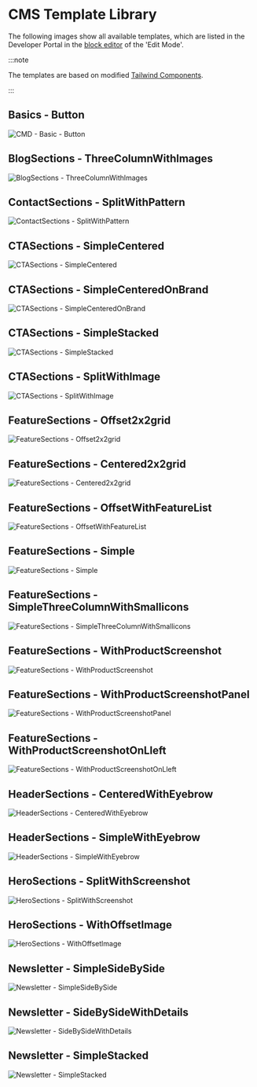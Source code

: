 # CMS Template Library

<head>
  <meta name="guidename" content="API Management"/>
  <meta name="context" content="GUID-c1f2bb9f-8e48-44af-bcf6-d74e5b2fb91e"/>
</head>

The following images show all available templates, which are listed in the Developer Portal in the [block editor](../Topics/cp-CMS_in_the_developer_portal.md) of the 'Edit Mode'.

:::note

The templates are based on modified [Tailwind Components](https://tailwindui.com/components).

:::

## Basics - Button

![CMD - Basic - Button](../Images/img-cp-CMS_basic_button.png)

## BlogSections - ThreeColumnWithlmages

![BlogSections - ThreeColumnWithlmages](../Images/img-cp-CMS_blogsections_three_column_with_images.png)

## ContactSections - SplitWithPattern

![ContactSections - SplitWithPattern](../Images/img-cp-CMS_contactsection_SplitWithPattern.png)

## CTASections - SimpleCentered

![CTASections - SimpleCentered](../Images/img-cp-CMS_CTAsections_SimpleCentered.png)

## CTASections - SimpleCenteredOnBrand

![CTASections - SimpleCenteredOnBrand](../Images/img-cp-CMS_CTAsections_SimpleCenteredOnBrand.png)

## CTASections - SimpleStacked

![CTASections - SimpleStacked](../Images/img-cp-CMS_CTAsections_SimpleStacked.png)

## CTASections - SplitWithlmage

![CTASections - SplitWithlmage](../Images/img-cp-CMS_CTAsections_SplitWithImages.png)

## FeatureSections - Offset2x2grid

![FeatureSections - Offset2x2grid](../Images/img-cp-CMS_featuresections_Offset2x2grid.png)

## FeatureSections - Centered2x2grid

![FeatureSections - Centered2x2grid](../Images/img-cp-CMS_Featuresections_Centered2x2grid.png)

## FeatureSections - OffsetWithFeatureList

![FeatureSections - OffsetWithFeatureList](../Images/img-cp-CMS_Featuresections_OffsetWithFeaturelist.png)

## FeatureSections - Simple

![FeatureSections - Simple](../Images/img-cp-CMS_Featuresections_Simple.png)

## FeatureSections - SimpleThreeColumnWithSmallicons

![FeatureSections - SimpleThreeColumnWithSmallicons](../Images/img-cp-CMS_Featuresections_SimpleThreeColumnWithSmallicons.png)

## FeatureSections - WithProductScreenshot

![FeatureSections - WithProductScreenshot](../Images/img-cp-CMS_Featuresections_WithProductScreenshot.png)

## FeatureSections - WithProductScreenshotPanel

![FeatureSections - WithProductScreenshotPanel](../Images/img-cp-CMS_Featuresections_WithProductScreenshotpanel.png)

## FeatureSections - WithProductScreenshotOnLleft

![FeatureSections - WithProductScreenshotOnLleft](../Images/img-cp-CMS_Featuresections_WithProductScreenshotOnleft.png)

## HeaderSections - CenteredWithEyebrow

![HeaderSections - CenteredWithEyebrow](../Images/img-cp-CMS_Headersections_CenteredWithEyebrow.png)

## HeaderSections - SimpleWithEyebrow

![HeaderSections - SimpleWithEyebrow](../Images/img-cp-CMS_Herosections_SimplewithEyebrow.png)

## HeroSections - SplitWithScreenshot

![HeroSections - SplitWithScreenshot](../Images/img-cp-CMS_Herosections_SplitwithScreenshot.png)

## HeroSections - WithOffsetlmage

![HeroSections - WithOffsetlmage](../Images/img-cp-CMS_Herosections_WithOffsetimages.png)

## Newsletter - SimpleSideBySide

![Newsletter - SimpleSideBySide](../Images/img-cp-CMS_Newsletter_SimpleSidebySide.png)

## Newsletter - SideBySideWithDetails

![Newsletter - SideBySideWithDetails](../Images/img-cp-CMS_Newsletter_SideBySidewithDetails.png)

## Newsletter - SimpleStacked

![Newsletter - SimpleStacked](../Images/img-cp-CMS_Newsletter_SimpleStacked.png)